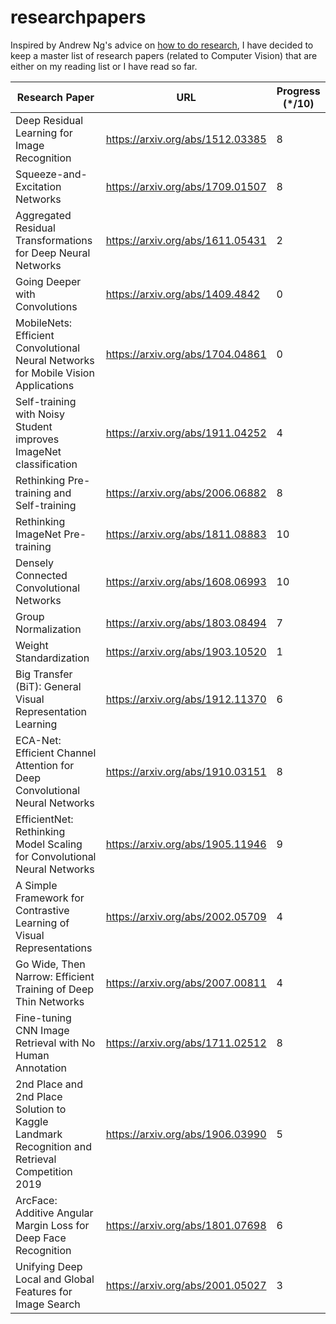 # researchpapers
Inspired by Andrew Ng's advice on [how to do research](https://youtu.be/733m6qBH-jI?t=201), I have decided to keep a master list of research papers (related to Computer Vision) that are either on my reading list or I have read so far.

| Research Paper                                                                       | URL                              | Progress (*/10) |
|--------------------------------------------------------------------------------------|----------------------------------|-----------------|
| Deep   Residual Learning for Image Recognition                                       | https://arxiv.org/abs/1512.03385 |               8 |
| Squeeze-and-Excitation   Networks                                                    | https://arxiv.org/abs/1709.01507 |               8 |
| Aggregated   Residual Transformations for Deep Neural Networks                       | https://arxiv.org/abs/1611.05431 |               2 |
| Going   Deeper with Convolutions                                                     | https://arxiv.org/abs/1409.4842  |               0 |
| MobileNets:   Efficient Convolutional Neural Networks for Mobile Vision Applications | https://arxiv.org/abs/1704.04861 |               0 |
| Self-training   with Noisy Student improves ImageNet classification                  | https://arxiv.org/abs/1911.04252 |               4 |
| Rethinking Pre-training and Self-training                                            | https://arxiv.org/abs/2006.06882 |               8 |
| Rethinking ImageNet Pre-training                                                     | https://arxiv.org/abs/1811.08883 |              10 |
| Densely Connected Convolutional Networks                                             | https://arxiv.org/abs/1608.06993 |              10 |
| Group Normalization                                                                  | https://arxiv.org/abs/1803.08494 |               7 |
| Weight Standardization                                                               | https://arxiv.org/abs/1903.10520 |               1 |
| Big Transfer (BiT): General Visual Representation Learning                           | https://arxiv.org/abs/1912.11370 |               6 |
| ECA-Net: Efficient Channel Attention for Deep Convolutional Neural Networks          | https://arxiv.org/abs/1910.03151 |               8 |
| EfficientNet: Rethinking Model Scaling for Convolutional Neural Networks             | https://arxiv.org/abs/1905.11946 |               9 |
| A Simple Framework for Contrastive Learning of Visual Representations                | https://arxiv.org/abs/2002.05709 |               4 |
| Go Wide, Then Narrow: Efficient Training of Deep Thin Networks                       | https://arxiv.org/abs/2007.00811 |               4 |
| Fine-tuning CNN Image Retrieval with No Human Annotation                             | https://arxiv.org/abs/1711.02512 |               8 |
| 2nd Place and 2nd Place Solution to Kaggle Landmark Recognition and Retrieval Competition 2019 | https://arxiv.org/abs/1906.03990 |     5 |
| ArcFace: Additive Angular Margin Loss for Deep Face Recognition                      | https://arxiv.org/abs/1801.07698 |               6 |
| Unifying Deep Local and Global Features for Image Search                             | https://arxiv.org/abs/2001.05027 |               3 |